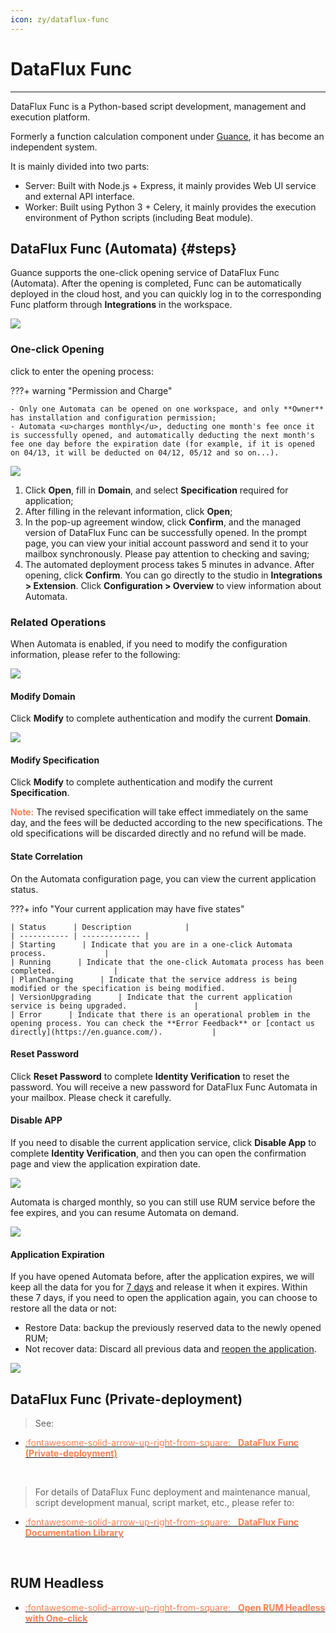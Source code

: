 ```yaml
---
icon: zy/dataflux-func
---
```


# DataFlux Func
---

DataFlux Func is a Python-based script development, management and execution platform.

Formerly a function calculation component under [Guance](https://en.guance.com/), it has become an independent system.

It is mainly divided into two parts:

- Server: Built with Node.js + Express, it mainly provides Web UI service and external API interface.
- Worker: Built using Python 3 + Celery, it mainly provides the execution environment of Python scripts (including Beat module).

## DataFlux Func (Automata) {#steps}

Guance supports the one-click opening service of DataFlux Func (Automata). After the opening is completed, Func can be automatically deployed in the cloud host, and you can quickly log in to the corresponding Func platform through **Integrations** in the workspace.

![](img/automata-1.png)

### One-click Opening

click to enter the opening process:

???+ warning "Permission and Charge"

    - Only one Automata can be opened on one workspace, and only **Owner** has installation and configuration permission;
    - Automata <u>charges monthly</u>, deducting one month's fee once it is successfully opened, and automatically deducting the next month's fee one day before the expiration date (for example, if it is opened on 04/13, it will be deducted on 04/12, 05/12 and so on...).

![](img/automata.png)

1. Click **Open**, fill in **Domain**, and select **Specification** required for application;
2. After filling in the relevant information, click **Open**;       
3. In the pop-up agreement window, click **Confirm**, and the managed version of DataFlux Func can be successfully opened. In the prompt page, you can view your initial account password and send it to your mailbox synchronously. Please pay attention to checking and saving;     
4. The automated deployment process takes 5 minutes in advance. After opening, click **Confirm**. You can go directly to the studio in **Integrations > Extension**. Click **Configuration > Overview** to view information about Automata.


### Related Operations

When Automata is enabled, if you need to modify the configuration information, please refer to the following:

![](img/automata-3.png)

#### Modify Domain

Click **Modify** to complete authentication and modify the current **Domain**.

![](img/automata-4.png)

#### Modify Specification

Click **Modify** to complete authentication and modify the current **Specification**.

<font color=coral>**Note:**</font> The revised specification will take effect immediately on the same day, and the fees will be deducted according to the new specifications. The old specifications will be discarded directly and no refund will be made.


#### State Correlation

On the Automata configuration page, you can view the current application status.

???+ info "Your current application may have five states"

    | Status      | Description            |
    | ----------- | ------------- |
    | Starting      | Indicate that you are in a one-click Automata process.             |
    | Running      | Indicate that the one-click Automata process has been completed.             |
    | PlanChanging      | Indicate that the service address is being modified or the specification is being modified.              |
    | VersionUpgrading      | Indicate that the current application service is being upgraded.               |
    | Error      | Indicate that there is an operational problem in the opening process. You can check the **Error Feedback** or [contact us directly](https://en.guance.com/).           |


#### Reset Password

Click **Reset Password** to complete **Identity Verification** to reset the password. You will receive a new password for DataFlux Func Automata in your mailbox. Please check it carefully.


#### Disable APP

If you need to disable the current application service, click **Disable App** to complete **Identity Verification**, and then you can open the confirmation page and view the application expiration date.

![](img/automata-5.png)

Automata is charged monthly, so you can still use RUM service before the fee expires, and you can resume Automata on demand.

![](img/automata-6.png)


#### Application Expiration

If you have opened Automata before, after the application expires, we will keep all the data for you for <u>7 days</u> and release it when it expires. Within these 7 days, if you need to open the application again, you can choose to restore all the data or not:

- Restore Data: backup the previously reserved data to the newly opened RUM;  
- Not recover data: Discard all previous data and [reopen the application](#steps).

![](img/automata-7.png)

## DataFlux Func (Private-deployment)

> See:

<div class="grid cards" markdown>

- [<font color="coral"> :fontawesome-solid-arrow-up-right-from-square: &nbsp; __DataFlux Func (Private-deployment)__ </font>](https://func.guance.com/doc/maintenance-guide-requirement/)

<br/>

</div>


> For details of DataFlux Func deployment and maintenance manual, script development manual, script market, etc., please refer to:

<div class="grid cards" markdown>

- [<font color="coral"> :fontawesome-solid-arrow-up-right-from-square: &nbsp; __DataFlux Func Documentation Library__ </font>](https://func.guance.com/doc/)

<br/>

</div>

## RUM Headless

<div class="grid cards" markdown>

- [<font color="coral"> :fontawesome-solid-arrow-up-right-from-square: &nbsp; __Open RUM Headless with One-click__ </font>](./headless.md)

<br/>

</div>